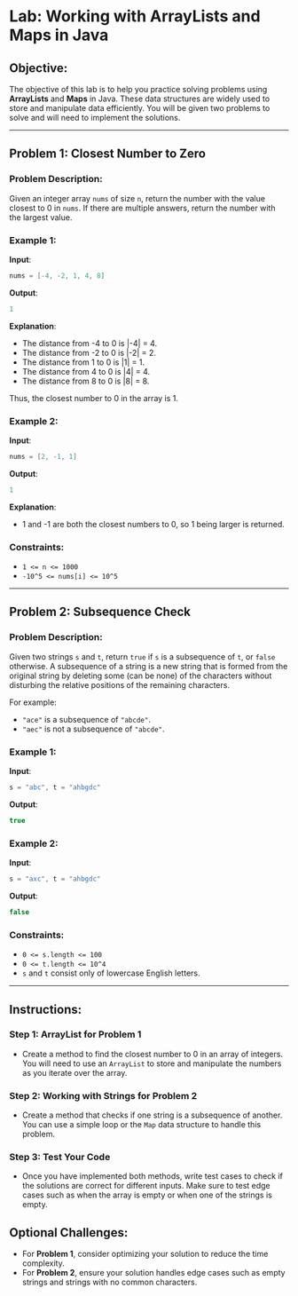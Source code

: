# Lab: Working with ArrayLists and Maps in Java

## Objective:
The objective of this lab is to help you practice solving problems using **ArrayLists** and **Maps** in Java. These data structures are widely used to store and manipulate data efficiently. You will be given two problems to solve and will need to implement the solutions.

---

## Problem 1: Closest Number to Zero

### Problem Description:
Given an integer array `nums` of size `n`, return the number with the value closest to 0 in `nums`. If there are multiple answers, return the number with the largest value.

### Example 1:
**Input**:
```java
nums = [-4, -2, 1, 4, 8]
```
**Output**:
```java
1
```
**Explanation**:
- The distance from -4 to 0 is |-4| = 4.
- The distance from -2 to 0 is |-2| = 2.
- The distance from 1 to 0 is |1| = 1.
- The distance from 4 to 0 is |4| = 4.
- The distance from 8 to 0 is |8| = 8.

Thus, the closest number to 0 in the array is 1.

### Example 2:
**Input**:
```java
nums = [2, -1, 1]
```
**Output**:
```java
1
```
**Explanation**:
- 1 and -1 are both the closest numbers to 0, so 1 being larger is returned.

### Constraints:
- `1 <= n <= 1000`
- `-10^5 <= nums[i] <= 10^5`

---

## Problem 2: Subsequence Check

### Problem Description:
Given two strings `s` and `t`, return `true` if `s` is a subsequence of `t`, or `false` otherwise. A subsequence of a string is a new string that is formed from the original string by deleting some (can be none) of the characters without disturbing the relative positions of the remaining characters.

For example:
- `"ace"` is a subsequence of `"abcde"`.
- `"aec"` is not a subsequence of `"abcde"`.

### Example 1:
**Input**:
```java
s = "abc", t = "ahbgdc"
```
**Output**:
```java
true
```

### Example 2:
**Input**:
```java
s = "axc", t = "ahbgdc"
```
**Output**:
```java
false
```

### Constraints:
- `0 <= s.length <= 100`
- `0 <= t.length <= 10^4`
- `s` and `t` consist only of lowercase English letters.

---

## Instructions:

### Step 1: **ArrayList for Problem 1**
- Create a method to find the closest number to 0 in an array of integers. You will need to use an `ArrayList` to store and manipulate the numbers as you iterate over the array.

### Step 2: **Working with Strings for Problem 2**
- Create a method that checks if one string is a subsequence of another. You can use a simple loop or the `Map` data structure to handle this problem.

### Step 3: **Test Your Code**
- Once you have implemented both methods, write test cases to check if the solutions are correct for different inputs. Make sure to test edge cases such as when the array is empty or when one of the strings is empty.


## **Optional Challenges**:
   - For **Problem 1**, consider optimizing your solution to reduce the time complexity.
   - For **Problem 2**, ensure your solution handles edge cases such as empty strings and strings with no common characters.